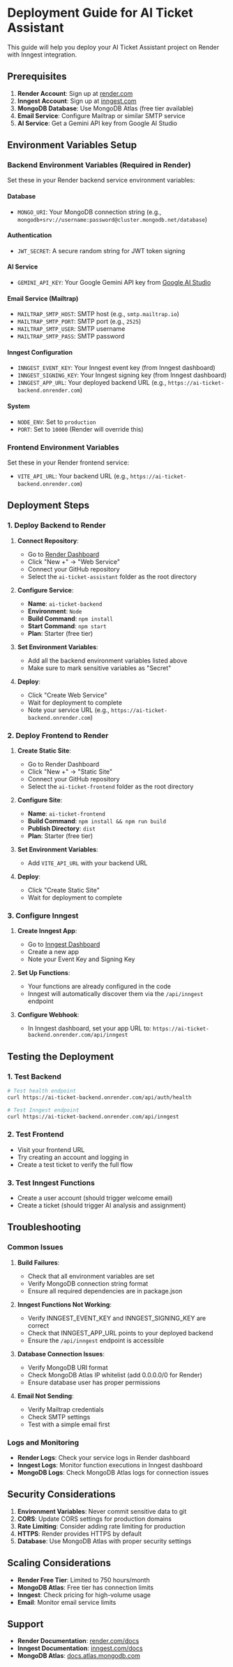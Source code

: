 # Deployment Guide for AI Ticket Assistant

This guide will help you deploy your AI Ticket Assistant project on Render with Inngest integration.

## Prerequisites

1. **Render Account**: Sign up at [render.com](https://render.com)
2. **Inngest Account**: Sign up at [inngest.com](https://inngest.com)
3. **MongoDB Database**: Use MongoDB Atlas (free tier available)
4. **Email Service**: Configure Mailtrap or similar SMTP service
5. **AI Service**: Get a Gemini API key from Google AI Studio

## Environment Variables Setup

### Backend Environment Variables (Required in Render)

Set these in your Render backend service environment variables:

#### Database
- `MONGO_URI`: Your MongoDB connection string (e.g., `mongodb+srv://username:password@cluster.mongodb.net/database`)

#### Authentication
- `JWT_SECRET`: A secure random string for JWT token signing

#### AI Service
- `GEMINI_API_KEY`: Your Google Gemini API key from [Google AI Studio](https://makersuite.google.com/app/apikey)

#### Email Service (Mailtrap)
- `MAILTRAP_SMTP_HOST`: SMTP host (e.g., `smtp.mailtrap.io`)
- `MAILTRAP_SMTP_PORT`: SMTP port (e.g., `2525`)
- `MAILTRAP_SMTP_USER`: SMTP username
- `MAILTRAP_SMTP_PASS`: SMTP password

#### Inngest Configuration
- `INNGEST_EVENT_KEY`: Your Inngest event key (from Inngest dashboard)
- `INNGEST_SIGNING_KEY`: Your Inngest signing key (from Inngest dashboard)
- `INNGEST_APP_URL`: Your deployed backend URL (e.g., `https://ai-ticket-backend.onrender.com`)

#### System
- `NODE_ENV`: Set to `production`
- `PORT`: Set to `10000` (Render will override this)

### Frontend Environment Variables

Set these in your Render frontend service:

- `VITE_API_URL`: Your backend URL (e.g., `https://ai-ticket-backend.onrender.com`)

## Deployment Steps

### 1. Deploy Backend to Render

1. **Connect Repository**:
   - Go to [Render Dashboard](https://dashboard.render.com)
   - Click "New +" → "Web Service"
   - Connect your GitHub repository
   - Select the `ai-ticket-assistant` folder as the root directory

2. **Configure Service**:
   - **Name**: `ai-ticket-backend`
   - **Environment**: `Node`
   - **Build Command**: `npm install`
   - **Start Command**: `npm start`
   - **Plan**: Starter (free tier)

3. **Set Environment Variables**:
   - Add all the backend environment variables listed above
   - Make sure to mark sensitive variables as "Secret"

4. **Deploy**:
   - Click "Create Web Service"
   - Wait for deployment to complete
   - Note your service URL (e.g., `https://ai-ticket-backend.onrender.com`)

### 2. Deploy Frontend to Render

1. **Create Static Site**:
   - Go to Render Dashboard
   - Click "New +" → "Static Site"
   - Connect your GitHub repository
   - Select the `ai-ticket-frontend` folder as the root directory

2. **Configure Site**:
   - **Name**: `ai-ticket-frontend`
   - **Build Command**: `npm install && npm run build`
   - **Publish Directory**: `dist`
   - **Plan**: Starter (free tier)

3. **Set Environment Variables**:
   - Add `VITE_API_URL` with your backend URL

4. **Deploy**:
   - Click "Create Static Site"
   - Wait for deployment to complete

### 3. Configure Inngest

1. **Create Inngest App**:
   - Go to [Inngest Dashboard](https://app.inngest.com)
   - Create a new app
   - Note your Event Key and Signing Key

2. **Set Up Functions**:
   - Your functions are already configured in the code
   - Inngest will automatically discover them via the `/api/inngest` endpoint

3. **Configure Webhook**:
   - In Inngest dashboard, set your app URL to: `https://ai-ticket-backend.onrender.com/api/inngest`

## Testing the Deployment

### 1. Test Backend
```bash
# Test health endpoint
curl https://ai-ticket-backend.onrender.com/api/auth/health

# Test Inngest endpoint
curl https://ai-ticket-backend.onrender.com/api/inngest
```

### 2. Test Frontend
- Visit your frontend URL
- Try creating an account and logging in
- Create a test ticket to verify the full flow

### 3. Test Inngest Functions
- Create a user account (should trigger welcome email)
- Create a ticket (should trigger AI analysis and assignment)

## Troubleshooting

### Common Issues

1. **Build Failures**:
   - Check that all environment variables are set
   - Verify MongoDB connection string format
   - Ensure all required dependencies are in package.json

2. **Inngest Functions Not Working**:
   - Verify INNGEST_EVENT_KEY and INNGEST_SIGNING_KEY are correct
   - Check that INNGEST_APP_URL points to your deployed backend
   - Ensure the `/api/inngest` endpoint is accessible

3. **Database Connection Issues**:
   - Verify MongoDB URI format
   - Check MongoDB Atlas IP whitelist (add 0.0.0.0/0 for Render)
   - Ensure database user has proper permissions

4. **Email Not Sending**:
   - Verify Mailtrap credentials
   - Check SMTP settings
   - Test with a simple email first

### Logs and Monitoring

- **Render Logs**: Check your service logs in Render dashboard
- **Inngest Logs**: Monitor function executions in Inngest dashboard
- **MongoDB Logs**: Check MongoDB Atlas logs for connection issues

## Security Considerations

1. **Environment Variables**: Never commit sensitive data to git
2. **CORS**: Update CORS settings for production domains
3. **Rate Limiting**: Consider adding rate limiting for production
4. **HTTPS**: Render provides HTTPS by default
5. **Database**: Use MongoDB Atlas with proper security settings

## Scaling Considerations

- **Render Free Tier**: Limited to 750 hours/month
- **MongoDB Atlas**: Free tier has connection limits
- **Inngest**: Check pricing for high-volume usage
- **Email**: Monitor email service limits

## Support

- **Render Documentation**: [render.com/docs](https://render.com/docs)
- **Inngest Documentation**: [inngest.com/docs](https://inngest.com/docs)
- **MongoDB Atlas**: [docs.atlas.mongodb.com](https://docs.atlas.mongodb.com)
